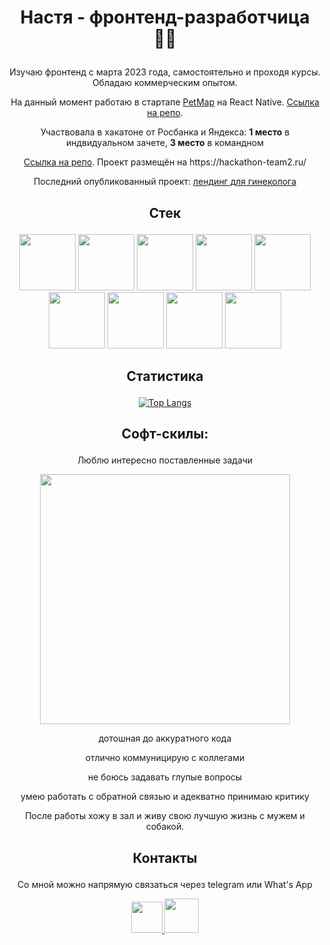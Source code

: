 # <p align='center'>Настя - фронтенд-разработчица :supervillain_woman:</p>

<p align='center'>Изучаю фронтенд с марта 2023 года, самостоятельно и проходя курсы. Обладаю коммерческим опытом.</p>

<p align='center'>На данный момент работаю в стартапе <a href='https://petmap.app/'>PetMap</a> на React Native. <a href='https://github.com/VarLev/PetMap-Frontend'>Ссылка на репо</a>.</p>

<p align='center'>Участвовала в хакатоне от Росбанка и Яндекса: <b>1 место</b> в индвидуальном зачете, <b>3 место</b> в командном</p>
<p align='center'><a href='https://github.com/breadkvass/hackathon'>Ссылка на репо</a>. Проект размещён на https://hackathon-team2.ru/</p>

<p align='center'>Последний опубликованный проект: <a href='https://oksana-alimova.ru/'>лендинг для гинеколога</a></p>

## <p align='center'>Стек</p>

<div align="center">
  
  <img src="https://cdn.jsdelivr.net/gh/devicons/devicon@latest/icons/html5/html5-original.svg" width="90" />
  <img src="https://cdn.jsdelivr.net/gh/devicons/devicon@latest/icons/css3/css3-original.svg" width="90" />
  <img src="https://cdn.jsdelivr.net/gh/devicons/devicon@latest/icons/javascript/javascript-original.svg" width="90" />
  <img src="https://cdn.jsdelivr.net/gh/devicons/devicon@latest/icons/react/react-original.svg" width="90" />
  <img src="https://cdn.jsdelivr.net/gh/devicons/devicon@latest/icons/redux/redux-original.svg" width="90" />
  <img src="https://cdn.jsdelivr.net/gh/devicons/devicon@latest/icons/angularjs/angularjs-original.svg" width="90" />
  <img src="https://cdn.jsdelivr.net/gh/devicons/devicon@latest/icons/typescript/typescript-original.svg" width="90" />
  <img src="https://cdn.jsdelivr.net/gh/devicons/devicon@latest/icons/jest/jest-plain.svg" width="90" />
  <img src="https://cdn.jsdelivr.net/gh/devicons/devicon@latest/icons/cypressio/cypressio-original.svg" width="90" />

</div>

## <p align='center'>Статистика</p>

<div align="center">
  
  [![Top Langs](https://github-readme-stats.vercel.app/api/top-langs/?username=breadkvass&layout=compact&theme=vision-friendly-dark)](https://github.com/anuraghazra/github-readme-stats) 

</div>

## <p align='center'>Софт-скилы:</p>

<p align="center">Люблю интересно поставленные задачи</p>

<div align="center">
  <img src="https://media2.giphy.com/media/v1.Y2lkPTc5MGI3NjExZ29tcmVmcXJ5aDh3YnBibWhraTVmejZjZjhtdzRkYzlmN3U2MzVzdCZlcD12MV9pbnRlcm5hbF9naWZfYnlfaWQmY3Q9Zw/c4u2gld3Or69i/giphy.webp" width="400" />
  
  <div>
  
  <p align="center">дотошная до аккуратного кода</p>
  <p align="center">отлично коммуницирую с коллегами</p>
  <p align="center">не боюсь задавать глупые вопросы</p>
  <p align="center">умею работать с обратной связью и адекватно принимаю критику</p>
  
  <p align="center">После работы хожу в зал и живу свою лучшую жизнь с мужем и собакой.</p>

  </div>
</div>

## <p align='center'>Контакты</p>

<p align='center'>Со мной можно напрямую связаться через telegram или What's App</p>

<div align="center">
  <a href="https://t.me/breadkvass">
     <img src="https://upload.wikimedia.org/wikipedia/commons/8/82/Telegram_logo.svg" width="50" />
  </a>
  <a href="https://wa.me/79267321372">
     <img src="https://upload.wikimedia.org/wikipedia/commons/6/6b/WhatsApp.svg" width="55" />
  </a>
</div>


<!--
**breadkvass/breadkvass** is a ✨ _special_ ✨ repository because its `README.md` (this file) appears on your GitHub profile.

Here are some ideas to get you started:

- 🔭 I’m currently working on ...
- 🌱 I’m currently learning ...
- 👯 I’m looking to collaborate on ...
- 🤔 I’m looking for help with ...
- 💬 Ask me about ...
- 📫 How to reach me: ...
- 😄 Pronouns: ...
- ⚡ Fun fact: ...
-->
